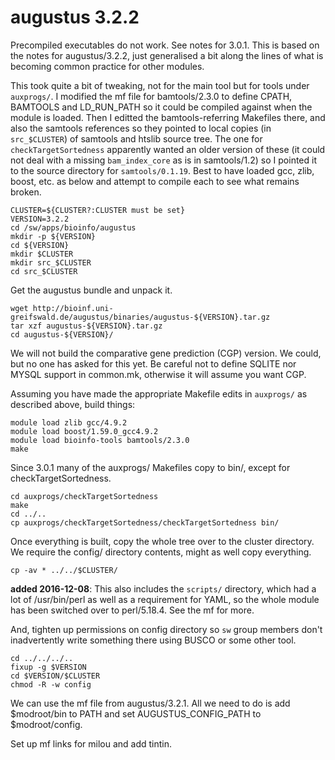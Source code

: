 augustus 3.2.2
==============

Precompiled executables do not work.  See notes for 3.0.1.  This is based on
the notes for augustus/3.2.2, just generalised a bit along the lines of what is
becoming common practice for other modules.

This took quite a bit of tweaking, not for the main tool but for tools under
`auxprogs/`.  I modified the mf file for bamtools/2.3.0 to define CPATH,
BAMTOOLS and LD_RUN_PATH so it could be compiled against when the module is
loaded.  Then I editted the bamtools-referring Makefiles there, and also the
samtools references so they pointed to local copies (in `src_$CLUSTER`) of
samtools and htslib source tree.  The one for `checkTargetSortedness`
apparently wanted an older version of these (it could not deal with a missing
`bam_index_core` as is in samtools/1.2) so I pointed it to the source directory
for `samtools/0.1.19`.  Best to have loaded gcc, zlib, boost, etc. as below and
attempt to compile each to see what remains broken.

    CLUSTER=${CLUSTER?:CLUSTER must be set}
    VERSION=3.2.2
    cd /sw/apps/bioinfo/augustus
    mkdir -p ${VERSION}
    cd ${VERSION}
    mkdir $CLUSTER
    mkdir src_$CLUSTER
    cd src_$CLUSTER

Get the augustus bundle and unpack it.
 
    wget http://bioinf.uni-greifswald.de/augustus/binaries/augustus-${VERSION}.tar.gz
    tar xzf augustus-${VERSION}.tar.gz
    cd augustus-${VERSION}/

We will not build the comparative gene prediction (CGP) version.  We could, but
no one has asked for this yet.  Be careful not to define SQLITE nor MYSQL
support in common.mk, otherwise it will assume you want CGP.

Assuming you have made the appropriate Makefile edits in `auxprogs/` as
described above, build things:

    module load zlib gcc/4.9.2
    module load boost/1.59.0_gcc4.9.2
    module load bioinfo-tools bamtools/2.3.0
    make

Since 3.0.1 many of the auxprogs/ Makefiles copy to bin/, except for
checkTargetSortedness.

    cd auxprogs/checkTargetSortedness
    make
    cd ../..
    cp auxprogs/checkTargetSortedness/checkTargetSortedness bin/

Once everything is built, copy the whole tree over to the cluster directory.
We require the config/ directory contents, might as well copy everything.

    cp -av * ../../$CLUSTER/

**added 2016-12-08**: This also includes the `scripts/` directory, which had a
lot of /usr/bin/perl as well as a requirement for YAML, so the whole module has
been switched over to perl/5.18.4.  See the mf for more.

And, tighten up permissions on config directory so `sw` group members don't
inadvertently write something there using BUSCO or some other tool.

    cd ../../../..
    fixup -g $VERSION
    cd $VERSION/$CLUSTER
    chmod -R -w config

We can use the mf file from augustus/3.2.1.  All we need to do is add
$modroot/bin to PATH and set AUGUSTUS_CONFIG_PATH to $modroot/config.

Set up mf links for milou and add tintin.



